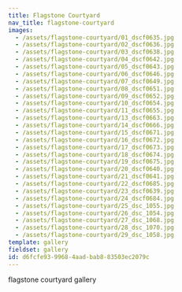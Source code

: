 ```yaml
---
title: Flagstone Courtyard
nav_title: flagstone-courtyard
images:
  - /assets/flagstone-courtyard/01_dscf0635.jpg
  - /assets/flagstone-courtyard/02_dscf0636.jpg
  - /assets/flagstone-courtyard/03_dscf0638.jpg
  - /assets/flagstone-courtyard/04_dscf0642.jpg
  - /assets/flagstone-courtyard/05_dscf0643.jpg
  - /assets/flagstone-courtyard/06_dscf0646.jpg
  - /assets/flagstone-courtyard/07_dscf0649.jpg
  - /assets/flagstone-courtyard/08_dscf0651.jpg
  - /assets/flagstone-courtyard/09_dscf0652.jpg
  - /assets/flagstone-courtyard/10_dscf0654.jpg
  - /assets/flagstone-courtyard/11_dscf0655.jpg
  - /assets/flagstone-courtyard/13_dscf0663.jpg
  - /assets/flagstone-courtyard/14_dscf0666.jpg
  - /assets/flagstone-courtyard/15_dscf0671.jpg
  - /assets/flagstone-courtyard/16_dscf0672.jpg
  - /assets/flagstone-courtyard/17_dscf0673.jpg
  - /assets/flagstone-courtyard/18_dscf0674.jpg
  - /assets/flagstone-courtyard/19_dscf0675.jpg
  - /assets/flagstone-courtyard/20_dscf0640.jpg
  - /assets/flagstone-courtyard/21_dscf0641.jpg
  - /assets/flagstone-courtyard/22_dscf0685.jpg
  - /assets/flagstone-courtyard/23_dscf0639.jpg
  - /assets/flagstone-courtyard/24_dscf0684.jpg
  - /assets/flagstone-courtyard/25_dsc_1055.jpg
  - /assets/flagstone-courtyard/26_dsc_1054.jpg
  - /assets/flagstone-courtyard/27_dsc_1068.jpg
  - /assets/flagstone-courtyard/28_dsc_1070.jpg
  - /assets/flagstone-courtyard/29_dsc_1058.jpg
template: gallery
fieldset: gallery
id: d6fcfe93-9968-4aad-bab8-83503ec2079c
---
```

flagstone courtyard gallery

